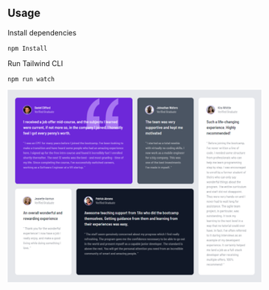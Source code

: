 

## Usage

Install dependencies

```
npm Install
```

Run Tailwind CLI

```
npm run watch
```

![Alt text](images/testimonial-grid.png)
